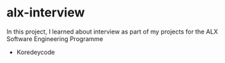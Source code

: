 # alx-interview
In this project, I learned about interview as part of my projects for the ALX Software Engineering Programme
* Koredeycode
